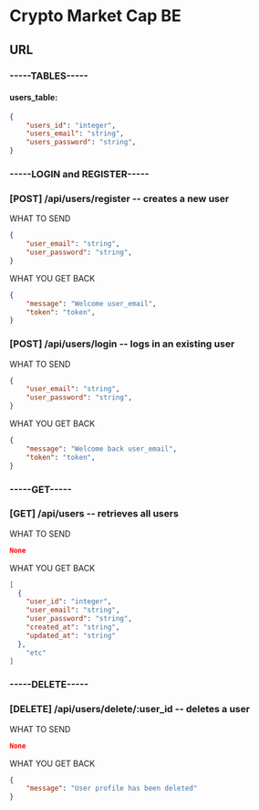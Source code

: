 # Crypto Market Cap BE

## URL

### **-----TABLES-----**

#### users_table:

```JSON
{
    "users_id": "integer",
    "users_email": "string",
    "users_password": "string",
}
```

### **-----LOGIN and REGISTER-----**

### [POST] /api/users/register -- creates a new user

WHAT TO SEND

```JSON
{
    "user_email": "string",
    "user_password": "string",
}
```

WHAT YOU GET BACK

```JSON
{
    "message": "Welcome user_email",
    "token": "token",
}
```

### [POST] /api/users/login -- logs in an existing user

WHAT TO SEND

```JSON
{
    "user_email": "string",
    "user_password": "string",
}
```

WHAT YOU GET BACK

```JSON
{
    "message": "Welcome back user_email",
    "token": "token",
}
```

### **-----GET-----**

### [GET] /api/users -- retrieves all users

WHAT TO SEND

```JSON
None
```

WHAT YOU GET BACK

```JSON
[
  {
    "user_id": "integer",
    "user_email": "string",
    "user_password": "string",
    "created_at": "string",
    "updated_at": "string"
  },
    "etc"
]
```

### **-----DELETE-----**

### [DELETE] /api/users/delete/:user_id -- deletes a user

WHAT TO SEND

```JSON
None
```

WHAT YOU GET BACK

```JSON
{
    "message": "User profile has been deleted"
}
```
